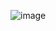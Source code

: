 ![image](https://github.com/kamalkushwaha1234/Wobot.ai_assignment/assets/131939203/b5cd1b8f-4d41-4217-b312-373cd734367c)

